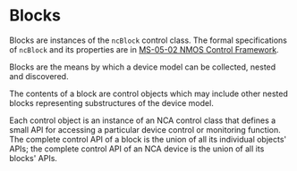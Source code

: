 # Blocks

Blocks are instances of the `ncBlock` control class. The formal specifications of `ncBlock` and its properties are in [MS-05-02 NMOS Control Framework](https://specs.amwa.tv/ms-05-02).

Blocks are the means by which a device model can be collected, nested and discovered.

The contents of a block are control objects which may include other nested blocks representing substructures of the device model.

Each control object is an instance of an NCA control class that defines a small API for accessing a particular device control or monitoring function. The complete control API of a block is the union of all its individual objects' APIs; the complete control API of an NCA device is the union of all its blocks' APIs.
